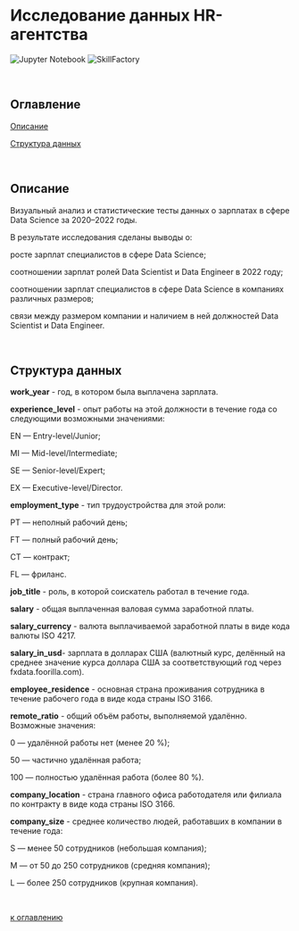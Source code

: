 # Исследование данных HR-агентства

![Jupyter Notebook](https://img.shields.io/badge/jupyter-%23FA0F00.svg?logo=jupyter&logoColor=white)
![SkillFactory](https://img.shields.io/badge/-SkillFactory-green)

<br/>

## Оглавление

[ Описание](#описание)

[ Структура данных](#структура-данных)

<br/>

## Описание

Визуальный анализ и статистические тесты данных о зарплатах в сфере Data Science за 2020–2022 годы.

В результате исследования сделаны выводы о:

росте зарплат специалистов в сфере Data Science;

соотношении зарплат ролей Data Scientist и Data Engineer в 2022 году;

соотношении зарплат специалистов в сфере Data Science в компаниях различных размеров;

связи между размером компании и наличием в ней должностей Data Scientist и Data Engineer.

<br/>

## Структура данных

**work_year** - год, в котором была выплачена зарплата.

**experience_level** - опыт работы на этой должности в течение года со следующими возможными значениями:

EN — Entry-level/Junior;

MI — Mid-level/Intermediate;

SE — Senior-level/Expert;

EX — Executive-level/Director.


**employment_type** - тип трудоустройства для этой роли:

PT — неполный рабочий день;

FT — полный рабочий день;

CT — контракт;

FL — фриланс.


**job_title** - роль, в которой соискатель работал в течение года.


**salary** - общая выплаченная валовая сумма заработной платы.


**salary_currency** - валюта выплачиваемой заработной платы в виде кода валюты ISO 4217.


**salary_in_usd**- зарплата в долларах США (валютный курс, делённый на среднее значение курса доллара США за соответствующий год через fxdata.foorilla.com).


**employee_residence** - основная страна проживания сотрудника в течение рабочего года в виде кода страны ISO 3166.


**remote_ratio** - общий объём работы, выполняемой удалённо. Возможные значения:

0 — удалённой работы нет (менее 20 %);

50 — частично удалённая работа;

100 — полностью удалённая работа (более 80 %).


**company_location** - страна главного офиса работодателя или филиала по контракту в виде кода страны ISO 3166.


**company_size** - среднее количество людей, работавших в компании в течение года:

S — менее 50 сотрудников (небольшая компания);

M — от 50 до 250 сотрудников (средняя компания);

L — более 250 сотрудников (крупная компания).

<br/>

[к оглавлению](#оглавление)

